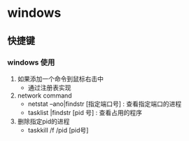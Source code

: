 # windows
## 快捷键
### windows 使用
1. 如果添加一个命令到鼠标右击中
    - 通过注册表实现
2. network command
    - netstat –ano|findstr [指定端口号]  : 查看指定端口的进程
    - tasklist |findstr [pid 号]  : 查看占用的程序
3. 删除指定pid的进程
    - taskkill /f /pid [pid号]
